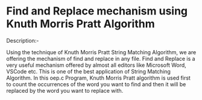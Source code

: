 # Find and Replace mechanism using Knuth Morris Pratt Algorithm

Description:-

Using the technique of Knuth Morris Pratt String Matching Algorithm, we are offering the mechanism of find and replace in any file. Find and Replace is a very useful mechanism offered by almost all editors like Microsoft Word, VSCode etc. This is one of the best application of String Matching Algorithm.
In this oep.c Program, Knuth Morris Pratt algorithm is used first to count the occurrences of the word you want to find and then it will be replaced by the word you want to replace with.



